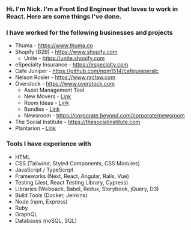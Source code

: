 ### Hi. I'm Nick. I'm a Front End Engineer that loves to work in React. Here are some things I've done.

### I have worked for the following businesses and projects

* Thuma - https://www.thuma.co
* Shopify (B2B) - https://www.shopify.com
   * Unite - https://unite.shopify.com
* eSpecialty Insurance - https://especialty.com
* Cafe Juniper - https://github.com/npm1514/cafejuniperslc
* Nelson Rosier - https://www.nrclaw.com
* Overstock - https://www.overstock.com
   * Asset Management Tool
   * New Movers - [Link](https://www.linkedin.com/in/nickmarucci/details/featured/1561655304040/single-media-viewer/?profileId=ACoAABcwS1EB2rwDCM-82qR-8EcymMrO5RjszZw)
   * Room Ideas - [Link](https://www.linkedin.com/in/nickmarucci/details/featured/1561655303896/single-media-viewer/?profileId=ACoAABcwS1EB2rwDCM-82qR-8EcymMrO5RjszZw)
   * Bundles - [Link](https://www.linkedin.com/in/nickmarucci/details/featured/1561655304173/single-media-viewer/?profileId=ACoAABcwS1EB2rwDCM-82qR-8EcymMrO5RjszZw)
   * Newsroom - https://corporate.beyond.com/corporate/newsroom
* The Social Institute - https://thesocialinstitute.com
* Plantarion - [Link](https://www.linkedin.com/company/plantarion/about)

### Tools I have experience with

* HTML
* CSS (Tailwind, Styled Components, CSS Modules)
* JavaScript / TypeScript
* Frameworks (Next, React, Angular, Rails, Vue)
* Testing (Jest, React Testing Library, Cypress)
* Libraries (Webpack, Babel, Redux, Storybook, jQuery, D3)
* Build Tools (Docker, Jenkins)
* Node (npm, Express)
* Ruby
* GraphQL
* Databases (noSQL, SQL)
